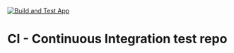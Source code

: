 [![Build and Test App](https://github.com/giaphong28/CI_Continuous-Integration-test/actions/workflows/build.yml/badge.svg?branch=main&event=workflow_run)](https://github.com/giaphong28/CI_Continuous-Integration-test/actions/workflows/build.yml)
# CI - Continuous Integration test repo
